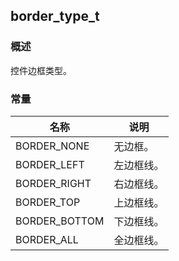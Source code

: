 ## border\_type\_t
### 概述
 控件边框类型。
### 常量
<p id="border_type_t_consts">

| 名称 | 说明 | 
| -------- | ------- | 
| BORDER\_NONE | 无边框。 |
| BORDER\_LEFT | 左边框线。 |
| BORDER\_RIGHT | 右边框线。 |
| BORDER\_TOP | 上边框线。 |
| BORDER\_BOTTOM | 下边框线。 |
| BORDER\_ALL | 全边框线。 |
